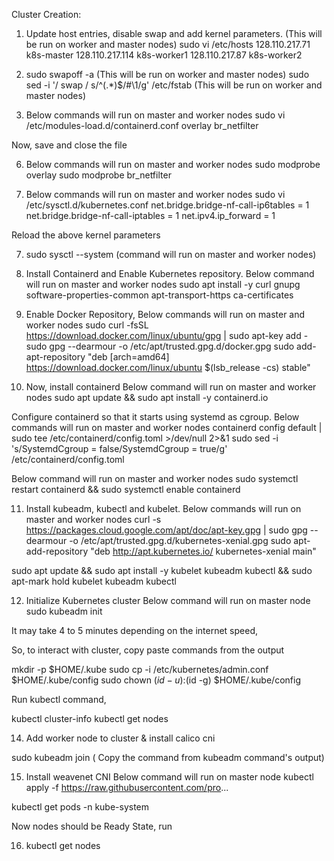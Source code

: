 Cluster Creation:


1) Update host entries, disable swap and add kernel parameters. (This will be run on worker and master nodes)
sudo vi /etc/hosts
128.110.217.71 k8s-master
128.110.217.114 k8s-worker1
128.110.217.87 k8s-worker2

3) sudo swapoff -a (This will be run on worker and master nodes)
   sudo sed -i '/ swap / s/^\(.*\)$/#\1/g' /etc/fstab (This will be run on worker and master nodes)

4) Below commands will run on master and worker nodes
sudo vi  /etc/modules-load.d/containerd.conf
overlay
br_netfilter

Now, save and close the file 

6) Below commands will run on master and worker nodes
sudo modprobe overlay
sudo modprobe br_netfilter

8) Below commands will run on master and worker nodes
sudo vi /etc/sysctl.d/kubernetes.conf 
net.bridge.bridge-nf-call-ip6tables = 1
net.bridge.bridge-nf-call-iptables = 1
net.ipv4.ip_forward = 1 

Reload the above kernel parameters 

7) sudo sysctl --system (command will run on master and worker nodes)

8) Install Containerd and Enable Kubernetes repository.
Below command will run on master and worker nodes
sudo apt install -y curl gnupg software-properties-common apt-transport-https ca-certificates

9) Enable Docker Repository,
Below commands will run on master and worker nodes
sudo curl -fsSL https://download.docker.com/linux/ubuntu/gpg | sudo apt-key add -
sudo gpg --dearmour -o /etc/apt/trusted.gpg.d/docker.gpg
sudo add-apt-repository "deb [arch=amd64] https://download.docker.com/linux/ubuntu $(lsb_release -cs) stable"

11) Now, install containerd
Below command will run on master and worker nodes
sudo apt update && sudo apt install -y containerd.io

Configure containerd so that it starts using systemd as cgroup.
Below commands will run on master and worker nodes
containerd config default | sudo tee /etc/containerd/config.toml >/dev/null 2>&1
sudo sed -i 's/SystemdCgroup \= false/SystemdCgroup \= true/g' /etc/containerd/config.toml

Below command will run on master and worker nodes
sudo systemctl restart containerd && sudo systemctl enable containerd

11) Install kubeadm, kubectl and kubelet.
Below commands will run on master and worker nodes
curl -s https://packages.cloud.google.com/apt/doc/apt-key.gpg | sudo gpg --dearmour -o /etc/apt/trusted.gpg.d/kubernetes-xenial.gpg
sudo apt-add-repository "deb http://apt.kubernetes.io/ kubernetes-xenial main"

sudo apt update && sudo apt install -y kubelet kubeadm kubectl && sudo apt-mark hold kubelet kubeadm kubectl

12) Initialize Kubernetes cluster
Below command will run on master node
sudo kubeadm init 

It may take 4 to 5 minutes depending on the internet speed,

So, to interact with cluster, copy paste commands from the output

mkdir -p $HOME/.kube
sudo cp -i /etc/kubernetes/admin.conf $HOME/.kube/config
sudo chown $(id -u):$(id -g) $HOME/.kube/config

Run kubectl command, 

kubectl cluster-info
kubectl get nodes

14) Add worker node to cluster & install calico cni

sudo kubeadm join  ( Copy the command from kubeadm command's output)

15) Install weavenet CNI
Below command will run on master node
kubectl apply -f https://raw.githubusercontent.com/pro...


kubectl get pods -n kube-system

Now nodes should be Ready State, run 

16) kubectl get nodes
